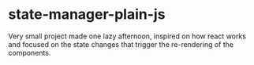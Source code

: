 # state-manager-plain-js

Very small project made one lazy afternoon, inspired on how react works and focused on the state changes that trigger the re-rendering of the components.
